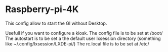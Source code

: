 # Raspberry-pi-4K

This config allow to start the GI without Desktop.

Usefull if you want to configure a kiosk.
The config file is to be set at /boot/
The autostart is to be set a the default user lxsession directory (something like ~/.config/lxsession/LXDE-pi/)
The rc.local file is to be set at /etc/